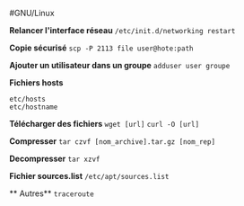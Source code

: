 #GNU/Linux

**Relancer l'interface réseau**
`/etc/init.d/networking restart`

**Copie sécurisé**
`scp -P 2113 file user@hote:path`

**Ajouter un utilisateur dans un groupe**
`adduser user groupe`

**Fichiers hosts**
```
etc/hosts
etc/hostname
```
**Télécharger des fichiers**
`wget [url]`
`curl -O [url]`

**Compresser**
`tar czvf [nom_archive].tar.gz [nom_rep]`

**Decompresser**
`tar xzvf`

**Fichier sources.list**
`/etc/apt/sources.list`

** Autres**
`traceroute`

